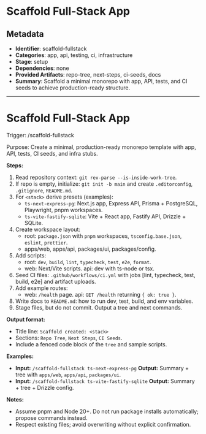 # Scaffold Full‑Stack App

## Metadata

- **Identifier**: scaffold-fullstack
- **Categories**: app, api, testing, ci, infrastructure
- **Stage**: setup
- **Dependencies**: none
- **Provided Artifacts**: repo-tree, next-steps, ci-seeds, docs
- **Summary**: Scaffold a minimal monorepo with app, API, tests, and CI seeds to achieve production-ready structure.

---

# Scaffold Full‑Stack App

Trigger: /scaffold-fullstack <stack>

Purpose: Create a minimal, production-ready monorepo template with app, API, tests, CI seeds, and infra stubs.

**Steps:**

1. Read repository context: `git rev-parse --is-inside-work-tree`.
2. If repo is empty, initialize: `git init -b main` and create `.editorconfig`, `.gitignore`, `README.md`.
3. For `<stack>` derive presets (examples):
   - `ts-next-express-pg`: Next.js app, Express API, Prisma + PostgreSQL, Playwright, pnpm workspaces.
   - `ts-vite-fastify-sqlite`: Vite + React app, Fastify API, Drizzle + SQLite.
4. Create workspace layout:
   - root: `package.json` with `pnpm` workspaces, `tsconfig.base.json`, `eslint`, `prettier`.
   - apps/web, apps/api, packages/ui, packages/config.
5. Add scripts:
   - root: `dev`, `build`, `lint`, `typecheck`, `test`, `e2e`, `format`.
   - web: Next/Vite scripts. api: dev with ts-node or tsx.
6. Seed CI files: `.github/workflows/ci.yml` with jobs [lint, typecheck, test, build, e2e] and artifact uploads.
7. Add example routes:
   - web: `/health` page. api: `GET /health` returning `{ ok: true }`.
8. Write docs to `README.md`: how to run dev, test, build, and env variables.
9. Stage files, but do not commit. Output a tree and next commands.

**Output format:**

- Title line: `Scaffold created: <stack>`
- Sections: `Repo Tree`, `Next Steps`, `CI Seeds`.
- Include a fenced code block of the `tree` and sample scripts.

**Examples:**

- **Input:** `/scaffold-fullstack ts-next-express-pg`
  **Output:** Summary + tree with `apps/web`, `apps/api`, `packages/ui`.
- **Input:** `/scaffold-fullstack ts-vite-fastify-sqlite`
  **Output:** Summary + tree + Drizzle config.

**Notes:**

- Assume pnpm and Node 20+. Do not run package installs automatically; propose commands instead.
- Respect existing files; avoid overwriting without explicit confirmation.
